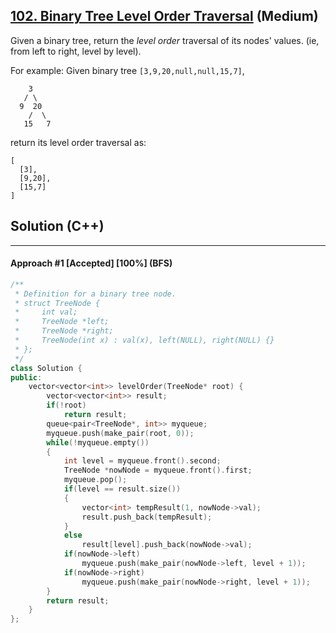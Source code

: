 ## [102. Binary Tree Level Order Traversal](https://leetcode.com/problems/binary-tree-level-order-traversal/) (Medium)

Given a binary tree, return the *level order* traversal of its nodes' values. (ie, from left to right, level by level).

For example:
 Given binary tree `[3,9,20,null,null,15,7]`,

```
    3
   / \
  9  20
    /  \
   15   7
```



return its level order traversal as:

```
[
  [3],
  [9,20],
  [15,7]
]
```

## Solution (C++)

------

#### Approach #1  [Accepted] [100%] (BFS)

```c++
/**
 * Definition for a binary tree node.
 * struct TreeNode {
 *     int val;
 *     TreeNode *left;
 *     TreeNode *right;
 *     TreeNode(int x) : val(x), left(NULL), right(NULL) {}
 * };
 */
class Solution {
public:
    vector<vector<int>> levelOrder(TreeNode* root) {
        vector<vector<int>> result;
        if(!root)
            return result;
        queue<pair<TreeNode*, int>> myqueue;
        myqueue.push(make_pair(root, 0));
        while(!myqueue.empty())
        {
            int level = myqueue.front().second;
            TreeNode *nowNode = myqueue.front().first;
            myqueue.pop();
            if(level == result.size())
            {
                vector<int> tempResult(1, nowNode->val);
                result.push_back(tempResult);
            }
            else
                result[level].push_back(nowNode->val);
            if(nowNode->left)
                myqueue.push(make_pair(nowNode->left, level + 1));
            if(nowNode->right)
                myqueue.push(make_pair(nowNode->right, level + 1));
        }
        return result;
    }
};
```

